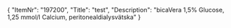 {
  "ItemNr": "197200",
  "Title": "test",
  "Description": "bicaVera 1,5% Glucose, 1,25 mmol/l Calcium, peritonealdialysvätska"
}